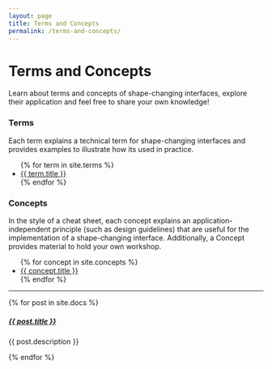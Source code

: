 ```yaml
---
layout: page
title: Terms and Concepts
permalink: /terms-and-concepts/
---
```


# <i class="fa fa-book-open"></i> Terms and Concepts

Learn about terms and concepts of shape-changing interfaces, explore their application and feel free to share your own knowledge!

### Terms
Each term explains a technical term for shape-changing interfaces and provides examples to illustrate how its used in practice. 
<ul>{% for term in site.terms %} 
    <li><a href="{{ term.url | prepend: site.baseurl }}" alt="{{ term.description }}">{{ term.title }}</a></li>  
{% endfor %}
</ul>

### Concepts
In the style of a cheat sheet, each concept explains an application-independent principle (such as design guidelines) that are useful for the implementation of a shape-changing interface. Additionally, a Concept provides material to hold your own workshop.
<ul>{% for concept in site.concepts %} 
    <li><a href="{{ concept.url | prepend: site.baseurl }}" alt="{{ concept.description }}">{{ concept.title }}</a></li>  
{% endfor %}
</ul>


<div class="section-index">
    <hr class="panel-line">
    {% for post in site.docs  %}        
    <div class="entry">
    <h5><a href="{{ post.url | prepend: site.baseurl }}">{{ post.title }}</a></h5>
    <p>{{ post.description }}</p>
    </div>{% endfor %}
</div>
